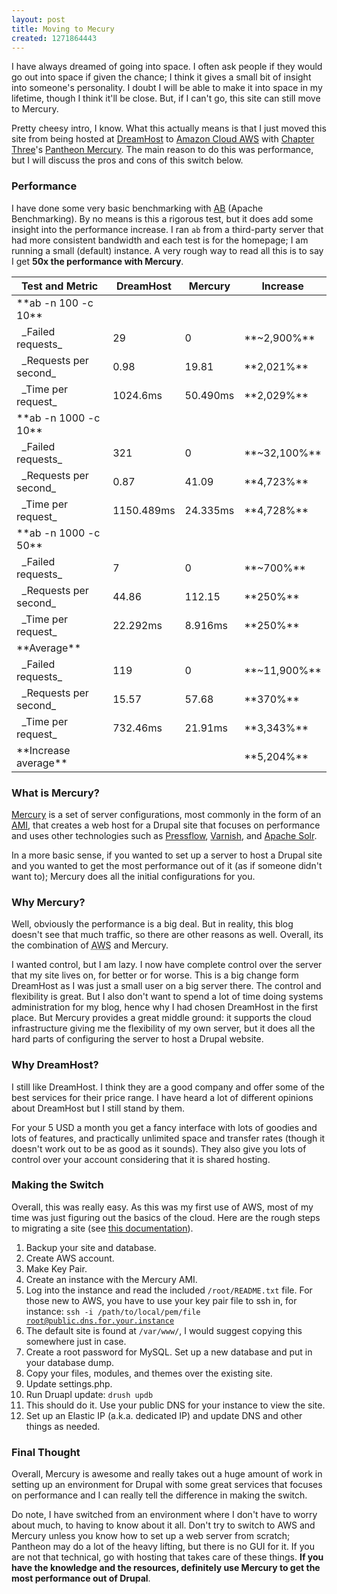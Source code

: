 ```yaml
---
layout: post
title: Moving to Mecury
created: 1271864443
---
```


I have always dreamed of going into space.  I often ask people if they would go out into space if given the chance; I think it gives a small bit of insight into someone's personality.  I doubt I will be able to make it into space in my lifetime, though I think it'll be close.  But, if I can't go, this site can still move to Mercury.

Pretty cheesy intro, I know.  What this actually means is that I just moved this site from being hosted at [DreamHost](http://dreamhost.com/) to [Amazon Cloud AWS](http://aws.amazon.com/) with [Chapter Three](http://www.chapterthree.com/)'s [Pantheon Mercury](http://getpantheon.com/).  The main reason to do this was performance, but I will discuss the pros and cons of this switch below.

### Performance ###

I have done some very basic benchmarking with [AB](http://httpd.apache.org/docs/2.0/programs/ab.html) (Apache Benchmarking).  By no means is this a rigorous test, but it does add some insight into the performance increase.  I ran <code>ab</code> from a third-party server that had more consistent bandwidth and each test is for the homepage; I am running a small (default) instance.  A very rough way to read all this is to say I get **50x the performance with Mercury**.

<table>
<thead>
<tr><th>Test and Metric</th><th>DreamHost</th><th>Mercury</th><th>Increase</th></tr>
</thead>
<tbody>
<tr><td>**ab -n 100 -c 10**</td><td colspan="3"></td></tr>
<tr><td>&nbsp;&nbsp;_Failed requests_</td><td>29</td><td>0</td><td>**~2,900%**</td></tr>
<tr><td>&nbsp;&nbsp;_Requests per second_</td><td>0.98</td><td>19.81</td><td>**2,021%**</td></tr>
<tr><td>&nbsp;&nbsp;_Time per request_</td><td>1024.6ms</td><td>50.490ms</td><td>**2,029%**</td></tr>
<tr><td>**ab -n 1000 -c 10**</td><td colspan="3"></td></tr>
<tr><td>&nbsp;&nbsp;_Failed requests_</td><td>321</td><td>0</td><td>**~32,100%**</td></tr>
<tr><td>&nbsp;&nbsp;_Requests per second_</td><td>0.87</td><td>41.09</td><td>**4,723%**</td></tr>
<tr><td>&nbsp;&nbsp;_Time per request_</td><td>1150.489ms</td><td>24.335ms</td><td>**4,728%**</td></tr>
<tr><td>**ab -n 1000 -c 50**</td><td colspan="3"></td></tr>
<tr><td>&nbsp;&nbsp;_Failed requests_</td><td>7</td><td>0</td><td>**~700%**</td></tr>
<tr><td>&nbsp;&nbsp;_Requests per second_</td><td>44.86</td><td>112.15</td><td>**250%**</td></tr>
<tr><td>&nbsp;&nbsp;_Time per request_</td><td>22.292ms</td><td>8.916ms</td><td>**250%**</td></tr>
<tr><td>**Average**</td><td colspan="3"></td></tr>
<tr><td>&nbsp;&nbsp;_Failed requests_</td><td>119</td><td>0</td><td>**~11,900%**</td></tr>
<tr><td>&nbsp;&nbsp;_Requests per second_</td><td>15.57</td><td>57.68</td><td>**370%**</td></tr>
<tr><td>&nbsp;&nbsp;_Time per request_</td><td>732.46ms</td><td>21.91ms</td><td>**3,343%**</td></tr>
<tr><td>**Increase average**</td><td></td><td></td><td>**5,204%**</td></tr>
</tbody>
</table>

### What is Mercury? ###

[Mercury](http://getpantheon.com/mercury/what-is-mercury) is a set of server configurations, most commonly in the form of an [AMI](http://en.wikipedia.org/wiki/Amazon_Machine_Image), that creates a web host for a Drupal site that focuses on performance and uses other technologies such as [Pressflow](http://pressflow.org/), [Varnish](http://varnish-cache.org/), and [Apache Solr](http://lucene.apache.org/solr/).

In a more basic sense, if you wanted to set up a server to host a Drupal site and you wanted to get the most performance out of it (as if someone didn't want to); Mercury does all the initial configurations for you.

### Why Mercury? ###

Well, obviously the performance is a big deal.  But in reality, this blog doesn't see that much traffic, so there are other reasons as well.  Overall, its the combination of <acronym title="Amazon Web Services">AWS</acronym> and Mercury.

I wanted control, but I am lazy.  I now have complete control over the server that my site lives on, for better or for worse.  This is a big change form DreamHost as I was just a small user on a big server there.  The control and flexibility is great.  But I also don't want to spend a lot of time doing systems administration for my blog, hence why I had chosen DreamHost in the first place.  But Mercury provides a great middle ground: it supports the cloud infrastructure giving me the flexibility of my own server, but it does all the hard parts of configuring the server to host a Drupal website.

### Why DreamHost? ###

I still like DreamHost.  I think they are a good company and offer some of the best services for their price range.  I have heard a lot of different opinions about DreamHost but I still stand by them.

For your 5 USD a month you get a fancy interface with lots of goodies and lots of features, and practically unlimited space and transfer rates (though it doesn't work out to be as good as it sounds).  They also give you lots of control over your account considering that it is shared hosting.

### Making the Switch ###

Overall, this was really easy.  As this was my first use of AWS, most of my time was just figuring out the basics of the cloud.  Here are the rough steps to migrating a site (see [this documentation](http://groups.drupal.org/node/33078)).

1. Backup your site and database.
1. Create AWS account.
1. Make Key Pair.
1. Create an instance with the Mercury AMI.
1. Log into the instance and read the included <code lang="bash">/root/README.txt</code> file.  For those new to AWS, you have to use your key pair file to ssh in, for instance: <code lang="bash">ssh -i /path/to/local/pem/file root@public.dns.for.your.instance</code>
1. The default site is found at <code lang="bash">/var/www/</code>, I would suggest copying this somewhere just in case.
1. Create a root password for MySQL.  Set up a new database and put in your database dump.
1. Copy your files, modules, and themes over the existing site.
1. Update settings.php.
1. Run Druapl update: <code lang="bash">drush updb</code>
1. This should do it.  Use your public DNS for your instance to view the site.
1. Set up an Elastic IP (a.k.a. dedicated IP) and update DNS and other things as needed.

### Final Thought ###

Overall, Mercury is awesome and really takes out a huge amount of work in setting up an environment for Drupal with some great services that focuses on performance and I can really tell the difference in making the switch.

Do note, I have switched from an environment where I don't have to worry about much, to having to know about it all.  Don't try to switch to AWS and Mercury unless you know how to set up a web server from scratch; Pantheon may do a lot of the heavy lifting, but there is no GUI for it.  If you are not that technical, go with hosting that takes care of these things.  **If you have the knowledge and the resources, definitely use Mercury to get the most performance out of Drupal**.

